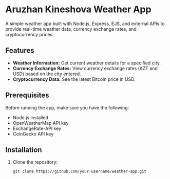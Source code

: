 # Aruzhan Kineshova Weather App

A simple weather app built with Node.js, Express, EJS, and external APIs to provide real-time weather data, currency exchange rates, and cryptocurrency prices.

## Features

- **Weather Information:** Get current weather details for a specified city.
- **Currency Exchange Rates:** View currency exchange rates (KZT and USD) based on the city entered.
- **Cryptocurrency Data:** See the latest Bitcoin price in USD.

## Prerequisites

Before running the app, make sure you have the following:

- Node.js installed
- OpenWeatherMap API key
- ExchangeRate-API key
- CoinGecko API key

## Installation

1. Clone the repository:

   ```bash
   git clone https://github.com/your-username/weather-app.git
